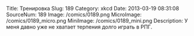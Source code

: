 Title: Тренировка 
Slug: 189 
Category: xkcd 
Date: 2013-03-19 08:31:08 
SourceNum: 189 
Image: /comics/0189.png 
MicroImage: /comics/0189_micro.png 
MiniImage: /comics/0189_mini.png 
Description: У меня давно уже не хватает терпения долго играть в РПГ. 

